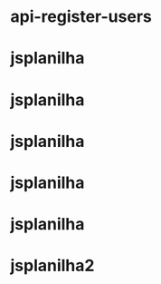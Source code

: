 # api-register-users
# jsplanilha
# jsplanilha
# jsplanilha
# jsplanilha
# jsplanilha
# jsplanilha2
